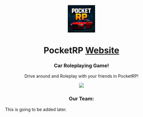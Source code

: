 <p align="center">
	<br>
	<a href="https://pocketrp.vercel.app/">
		<img src="./.github/assets/logo.png" width="90"/>
	</a>
</p>

<h1 align="center">PocketRP <a href="https://pocketrp.vercel.app/">Website</a></h1>
<h3 align="center">Car Roleplaying Game!</h3>
<p align="center">Drive around and Roleplay with your friends in PocketRP!</p>

<p align="center">
	<a title="Vercel" href="https://github.com/ItsCaringChicken/PocketRP/deployments/Production">
		<img src="https://vercelbadge.vercel.app/api/ItsCaringChicken/PocketRP">
	</a>
	<br>
</p>

<h3 align="center">Our Team:</h3>
	<p>This is going to be added later.</p>
</p>
